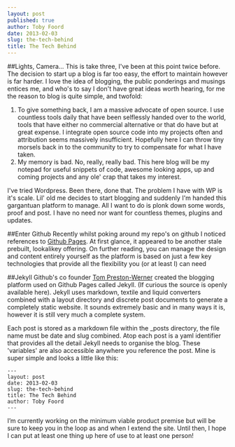 ```yaml
---
layout: post
published: true
author: Toby Foord
date: 2013-02-03
slug: the-tech-behind
title: The Tech Behind
---
```


##Lights, Camera…
This is take three, I've been at this point twice before. The decision to start up a blog is far too easy, the effort to maintain however is far harder. I love the idea of blogging, the public ponderings and musings entices me, and who's to say I don't have great ideas worth hearing, for me the reason to blog is quite simple, and twofold:

1. To give something back, I am a massive advocate of open source. I use countless tools daily that have been selflessly handed over to the world, tools that have either no commercial alternative or that do have but at great expense. I integrate open source code into my projects often and attribution seems massively insufficient. Hopefully here I can throw tiny morsels back in to the community to try to compensate for what I have taken.
2. My memory is bad. No, really, really bad. This here blog will be  my notepad for useful snippets of code, awesome looking apps, up and coming projects and any ole' crap that takes my interest.

I've tried Wordpress. Been there, done that. The problem I have with WP is it's scale. Lil' old me decides to start blogging and suddenly I'm handed this gargantuan platform to manage. All I want to do is plonk down some words, proof and post. I have no need nor want for countless themes, plugins and updates.

##Enter Github
Recently whilst poking around my repo's on github I noticed references to [Github Pages][github-pages]. At first glance, it appeared to be another stale prebuilt, lookalikey offering. On further reading, you can manage the design and content entirely yourself as the platform is based on just a few key technologies that provide all the flexibility you (or at least I) can need 

##Jekyll
Github's co founder [Tom Preston-Werner][tpw] created the blogging platform used on Github Pages called Jekyll. (If curious the source is openly available here). Jekyll uses markdown, textile and liquid converters combined with a layout directory and discrete post documents to generate a completely static website. It sounds extremely basic and in many ways it is, however it is still very much a complete system.

Each post is stored as a markdown file within the _posts directory, the file name must be date and slug combined. Atop each post is a yaml identifier that provides  all the detail Jekyll needs to organise the blog. These 'variables' are also accessible anywhere you reference the post. Mine is super simple and looks a little like this:

    ---
    layout: post
    date: 2013-02-03
    slug: the-tech-behind
    title: The Tech Behind
    author: Toby Foord
    ---

I’m currently working on the minimum viable product premise but will be sure to keep you in the loop as and when I extend the site. Until then, I hope I can put at least one thing up here of use to at least one person!


[jekyll-repo]: http://Github.com/mojombo/jekyll
[github-pages]: http://pages.github.com/
[tpw]: http://Tom.preston-werner.com
[github-repo]: http://Github.com/idodev/idodev.github.com